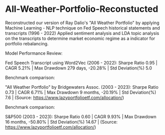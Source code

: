 # All-Weather-Portfolio-Reconstucted

Reconstructed our version of Ray Dalio's "All Weather Portfolio" by applying Machine Learning - NLP technique on Fed Speech historical statements and transcripts (1996 - 2022) 
Applied sentiment analysis and LDA topic analysis on the transcripts to determine market economic regime as a indicator for portfolio rebalancing.

Model Performance Review:

Fed Speech Transcript using Word2Vec (2006 - 2022):
Sharpe Ratio 0.95 |
CAGR 5.21% |
Max Drawdown 279 days, -20.28% |
Std Deviation(%) 5.0

Benchmark comparison: 

"All Weather Portfolio" by Bridgewaters Assoc. (2003 - 2023):
Sharpe Ratio 0.73 |
CAGR 6.71% |
Max Drawdown 9 months, -20.19% |
Std Deviation(%) 7.6 |
(Source: https://www.lazyportfolioetf.com/allocation/)

Benchmark comparison: 

S&P500 (2003 - 2023):
Sharpe Ratio 0.60 |
CAGR 9.93% |
Max Drawdown 16 months, -50.80% |
Std Deviation(%) 14.67 |
(Source: https://www.lazyportfolioetf.com/allocation/)

